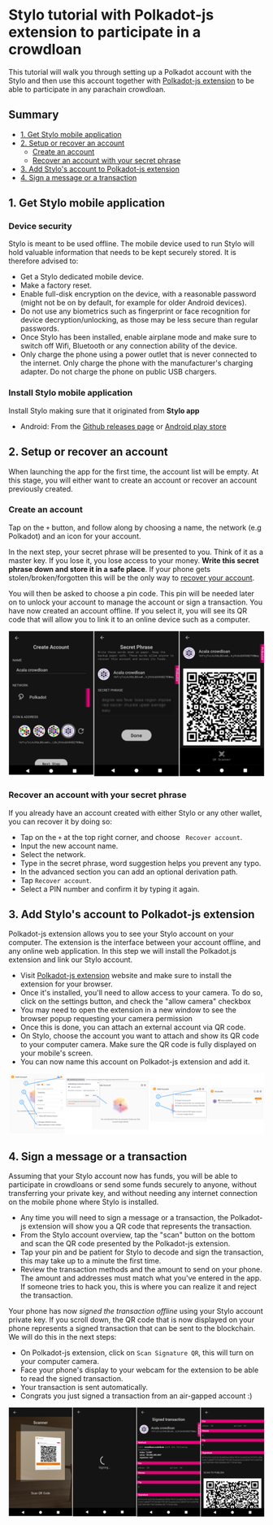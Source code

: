 # Stylo tutorial with Polkadot-js extension to participate in a crowdloan

This tutorial will walk you through setting up a Polkadot account with the Stylo and then use this account together with [Polkadot-js extension](https://polkadot.js.org/extension/) to be able to participate in any parachain crowdloan.

## Summary
- [1. Get Stylo mobile application](#1-get-stylo-mobile-application)
- [2. Setup or recover an account](#2-setup-or-recover-an-account)
  - [Create an account](#create-an-account)
  - [Recover an account with your secret phrase](#recover-an-account-with-your-secret-phrase)
- [3. Add Stylo's account to Polkadot-js extension](#3-add-stylos-account-to-polkadot-js-extension)
- [4. Sign a message or a transaction](#4-sign-a-message-or-a-transaction)


## 1. Get Stylo mobile application

### Device security
Stylo is meant to be used offline. The mobile device used to run Stylo will hold valuable information that needs to be kept securely stored. It is therefore advised to:
- Get a Stylo dedicated mobile device.
- Make a factory reset.
- Enable full-disk encryption on the device, with a reasonable password (might not be on by default, for example for older Android devices).
- Do not use any biometrics such as fingerprint or face recognition for device decryption/unlocking, as those may be less secure than regular passwords.
- Once Stylo has been installed, enable airplane mode and make sure to switch off Wifi, Bluetooth or any connection ability of the device.
- Only charge the phone using a power outlet that is never connected to the internet. Only charge the phone with the manufacturer's charging adapter. Do not charge the phone on public USB chargers.


### Install Stylo mobile application

Install Stylo making sure that it originated from **Stylo app**
- Android: From the [Github releases page](https://github.com/stylo-app/stylo/releases) or [Android play store](https://play.google.com/store/apps/details?id=com.styloapp)
<!-- - [iOS](https://itunes.apple.com/us/app//id1218174838) -->

## 2. Setup or recover an account
When launching the app for the first time, the account list will be empty. At this stage, you will either want to create an account or recover an account previously created.
 
### Create an account
 
Tap on the `+` button, and follow along by choosing a name, the network (e.g Polkadot) and an icon for your account.

In the next step, your secret phrase will be presented to you. Think of it as a master key. If you lose it, you lose access to your money.
**Write this secret phrase down and store it in a safe place**.
If your phone gets stolen/broken/forgotten this will be the only way to [recover your account](#recover-an-account-with-your-secret-phrase).

You will then be asked to choose a pin code. This pin will be needed later on to unlock your account to manage the account or sign a transaction.
You have now created an account offline. If you select it, you will see its QR code that will allow you to link it to an online device such as a computer.

![creation steps](./images/crowdloans/create.png)

### Recover an account with your secret phrase

If you already have an account created with either Stylo or any other wallet, you can recover it by doing so:
- Tap on the `+` at the top right corner, and choose ` Recover account`.
- Input the new account name.
- Select the network.
- Type in the secret phrase, word suggestion helps you prevent any typo.
- In the advanced section you can add an optional derivation path.
- Tap `Recover account`.
- Select a PIN number and confirm it by typing it again.

## 3. Add Stylo's account to Polkadot-js extension

Polkadot-js extension allows you to see your Stylo account on your computer. The extension is the interface between your account offline, and any online web application. In this step we will install the Polkadot.js extension and link our Stylo account.

- Visit [Polkadot-js extension](https://polkadot.js.org/extension/) website and make sure to install the extension for your browser.
- Once it's installed, you'll need to allow access to your camera. To do so, click on the settings button, and check the "allow camera" checkbox
- You may need to open the extension in a new window to see the browser popup requesting your camera permission
- Once this is done, you can attach an external account via QR code.
- On Stylo, choose the account you want to attach and show its QR code to your computer camera. Make sure the QR code is fully displayed on your mobile's screen.
- You can now name this account on Polkadot-js extension and add it.

![Linking steps](./images/crowdloans/extension.png)

## 4. Sign a message or a transaction

Assuming that your Stylo account now has funds, you will be able to participate in crowdloans or send some funds securely to anyone, without transferring your private key, and without needing any internet connection on the mobile phone where Stylo is installed.

- Any time you will need to sign a message or a transaction, the Polkadot-js extension will show you a QR code that represents the transaction.
- From the Stylo account overview, tap the "scan" button on the bottom and scan the QR code presented by the Polkadot-js extension.
- Tap your pin and be patient for Stylo to decode and sign the transaction, this may take up to a minute the first time.
- Review the transaction methods and the amount to send on your phone. The amount and addresses must match what you've entered in the app. If someone tries to hack you, this is where you can realize it and reject the transaction.

Your phone has now *signed the transaction offline* using your Stylo account private key. If you scroll down, the QR code that is now displayed on your phone represents a signed transaction that can be sent to the blockchain. We will do this in the next steps:
- On Polkadot-js extension, click on `Scan Signature QR`, this will turn on your computer camera.
- Face your phone's display to your webcam for the extension to be able to read the signed transaction.
- Your transaction is sent automatically.
- Congrats you just signed a transaction from an air-gapped account :)

![Signing steps](./images/crowdloans/signing.png)